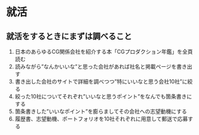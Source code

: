 # 就活

## 就活をするときにまずは調べること

1. 日本のあらゆるCG関係会社を紹介する本「CGプロダクション年鑑」を全頁読む
2. 読みながら”なんかいいな”と思った会社があれば社名と掲載ページを書き出す
3. 書き出した会社のサイトで詳細を調べつつ”特にいいなと思う会社10社”に絞る
4. 絞った10社についてそれぞれ”いいなと思うポイント”をなんでも箇条書きにする
5. 箇条書きした”いいなポイント”を膨らましてその会社への志望動機にする
6. 履歴書、志望動機、ポートフォリオを10社それぞれに用意して郵送で応募する

